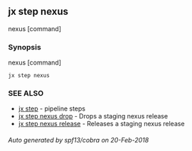 ## jx step nexus

nexus [command]

### Synopsis


nexus [command]

```
jx step nexus
```

### SEE ALSO
* [jx step](jx_step.md)	 - pipeline steps
* [jx step nexus drop](jx_step_nexus_drop.md)	 - Drops a staging nexus release
* [jx step nexus release](jx_step_nexus_release.md)	 - Releases a staging nexus release

###### Auto generated by spf13/cobra on 20-Feb-2018
